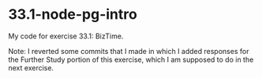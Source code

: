 # 33.1-node-pg-intro
My code for exercise 33.1: BizTime.

Note: I reverted some commits that I made in which I added responses for the Further Study portion of this exercise, which I am supposed to do in the next exercise.
